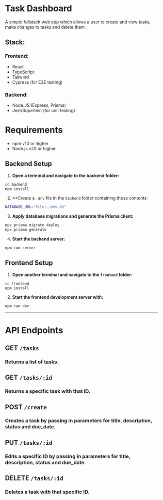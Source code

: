 # Task Dashboard

A simple fullstack web app which allows a user to create and view tasks, make changes to tasks and delete them.

## Stack:

### Frontend:
- React
- TypeScript
- Tailwind
- Cypress (for E2E testing)

### Backend:
- Node.JS (Express, Prisma)
- Jest/Supertest (for unit testing)

# Requirements

- npm v10 or higher
- Node.js v20 or higher

## Backend Setup

1. **Open a terminal and navigate to the backend folder:**
```bash
cd backend
npm install
```

2. **Create a `.env` file in the `backend` folder containing these contents:
```bash
DATABASE_URL="file:./dev.db"
```

3. **Apply database migrations and generate the Prisma client:**
```bash
npx prisma migrate deploy
npx prisma generate
```

4. **Start the backend server:**
```bash
npm run server
```

## Frontend Setup

1. **Open another terminal and navigate to the `frontend` folder:**
```bash
cd frontend
npm install
```

2. **Start the frontend development server with:**
```bash
npm run dev
```

---

# API Endpoints

## GET `/tasks`
### Returns a list of tasks.


## GET `/tasks/:id`
### Returns a specific task with that ID.


## POST `/create`
### Creates a task by passing in parameters for title, description, status and due_date. 


## PUT `/tasks/:id`
### Edits a specific ID by passing in parameters for title, description, status and due_date. 


## DELETE `/tasks/:id`
### Deletes a task with that specific ID.